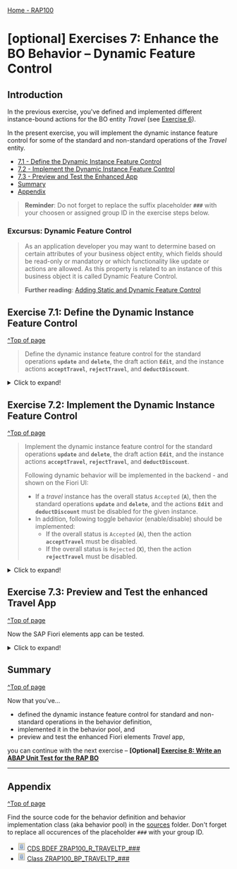 
[Home - RAP100](../../#exercises)

# \[optional\] Exercises 7: Enhance the BO Behavior – Dynamic Feature Control

## Introduction 
In the previous exercise, you've defined and implemented different instance-bound actions for the BO entity _Travel_ (see [Exercise 6](../ex6/readme.md)).

In the present exercise, you will implement the dynamic instance feature control for some of the standard and non-standard operations of the _Travel_ entity. 

- [7.1 - Define the Dynamic Instance Feature Control](#exercise-71-define-the-dynamic-instance-feature-control)
- [7.2 - Implement the Dynamic Instance Feature Control](#exercise-72-implement-the-dynamic-instance-feature-control)
- [7.3 - Preview and Test the Enhanced App](#exercise-73-preview-and-test-the-enhanced-travel-app)
- [Summary](#summary)
- [Appendix](#appendix)

> **Reminder**: Do not forget to replace the suffix placeholder **`###`** with your choosen or assigned group ID in the exercise steps below. 

### Excursus: Dynamic Feature Control
> As an application developer you may want to determine based on certain attributes of your business object entity, which fields should be read-only or mandatory or which functionality like update or actions are allowed.  As this property is related to an instance of this business object it is called Dynamic Feature Control.
> 
> **Further reading**: [Adding Static and Dynamic Feature Control](https://help.sap.com/viewer/923180ddb98240829d935862025004d6/Cloud/en-US/b6eb96dd784247a99cf8d70f77232ba4.html)

## Exercise 7.1: Define the Dynamic Instance Feature Control 
[^Top of page](#)

> Define the dynamic instance feature control for the standard operations **`update`** and **`delete`**, the draft action **`Edit`**, and the instance actions **`acceptTravel`**, **`rejectTravel`**, and **`deductDiscount`**.

 <details>
  <summary>Click to expand!</summary>
    
1. Open your behavior definition ![behaviordefinition](images/adt_bdef.png)**`ZRAP100_R_TRAVELTP_###`** and add the addition **`( features : instance )`** to the following operations as shown on following code snippet and the screenshot below:
    - Standard operations **`update`** and **`delete`** 
    - Draft action **`Edit`** 
    - Instance actions **`acceptTravel`**, **`rejectTravel`**, and **`deductDiscount`**
      
      ```ABAP
        ...
        create;
        update ( features : instance ) ;
        delete ( features : instance ) ;
        ...
        action ( features : instance ) acceptTravel result [1] $self;
        action ( features : instance ) rejectTravel result [1] $self;
        action ( features : instance ) deductDiscount parameter /dmo/a_travel_discount result [1] $self;        
        ...
        draft action ( features : instance ) Edit;
      ```
    
       ![Travel Behavior Definition](images/f.png)
    
2. Save ![save icon](images/adt_save.png) and activate ![activate icon](images/adt_activate.png) the changes.

</details>

## Exercise 7.2: Implement the Dynamic Instance Feature Control 
[^Top of page](#)

> Implement the dynamic instance feature control for the standard operations **`update`** and **`delete`**, the draft action **`Edit`**, and the instance actions **`acceptTravel`**, **`rejectTravel`**, and **`deductDiscount`**.
> 
> Following dynamic behavior will be implemented in the backend - and shown on the Fiori UI:
> - If a _travel_ instance has the overall status `Accepted` (**`A`**), then the standard operations **`update`** and **`delete`**, and the actions **`Edit`** and **`deductDiscount`**  must be disabled for the given instance.   
> - In addition, following toggle behavior (enable/disable) should be implemented:
>   - If the overall status is `Accepted` (**`A`**), then the action **`acceptTravel`** must be disabled. 
>   - If the overall status is `Rejected` (**`X`**), then the action **`rejectTravel`** must be disabled. 

 <details>
  <summary>Click to expand!</summary>

1. Go to the the behavior definition ![bdef icon](images/adt_bdef.png)**`ZRAP100_R_TRAVELTP_###`**, set the cursor on one of the operation or action name, and press **Ctrl+1** to open the **Quick Assist** view.
  
   Select the entry _**`Add method for operation instance_features of entity zrap100_r_traveltp_### ...`**_ to add the required methods to the local handler class `lcl_handler` of your behavior pool ![class icon](images/adt_class.png)**`ZRAP100_BP_TRAVELTP_###`**. 
   
   The result should look like this:
   
   ![Travel BO Behavior Pool](images/l.png)
    
2. Check the interface of the method **`get_instance_features`** in the declaration part of the local handler class in the behavior pool ![class icon](images/adt_class.png)**`ZRAP100_BP_TRAVEL_###`**.  
  
   Set the cursor on one of the method name, press **F2** to open the **ABAP Element Info** view, and examine the full method interface.  

   ![Travel BO Behavior Pool](images/l2.png)
  
   **Short explanation**:  
   - The addition **`FOR INSTANCE FEATURES`** after the method name indicates that this method provides the implementation of an instance-based dynamic feature control.
   - Method signature of the instance method `get_instance_features`:
     - `IMPORTING`parameter **`keys`** - a table containing the keys of the instances on which the action must be executed
     -  Implicit `IMPORTING`parameter **`requested_features`** - structure reflecting which elements (fields, standard operations, and actions) of the entity are requested for dynamic feature control by the consumer. 
     - Implicit `CHANGING` parameters (aka _implicit response parameters_):  
       - **`result`** - used to store the result of the performed       
       - **`failed`** - table with information for identifying the data set where an error occurred
       - **`reported`** - table with data for instance-specific messages

   Go ahead with the implementation.  

3. Implement the instance feature control method **`get_instance_features`** in the implementation part of the local handler class. 
   
   The logic consists of the following steps:  
   1. Read the relevant data of the transferred _travel_ instances. 
      Only the fields **`TravelID`** and **`OverallStatus`** are needed to determine the operation state in the present scenario. 
   2. Evaluate the conditions and determine the state of the different operations. 
      The `COND` operator is used inline in the present scenario for the purpose. 
   3. Set the result set appropriately.   
   
   For that, replace the current method implementation with the code snippet provided below and replace all occurrences of the placeholder **`###`** with your group ID. 
   You can make use of the **F1 Help** for more information about the EML statements and other ABAP constructs.
  
      ```ABAP
        **************************************************************************
        * Instance-based dynamic feature control
        **************************************************************************
          METHOD get_instance_features.
              " read relevant travel instance data
              READ ENTITIES OF ZRAP100_R_TravelTP_### IN LOCAL MODE
                ENTITY travel
                   FIELDS ( TravelID OverallStatus )
                   WITH CORRESPONDING #( keys )
                 RESULT DATA(travels)
                 FAILED failed.

              " evaluate the conditions, set the operation state, and set result parameter
              result = VALUE #( FOR travel IN travels
                                 ( %tky                   = travel-%tky

                                   %features-%update      = COND #( WHEN travel-OverallStatus = travel_status-accepted
                                                                    THEN if_abap_behv=>fc-o-disabled ELSE if_abap_behv=>fc-o-enabled   )
                                   %features-%delete      = COND #( WHEN travel-OverallStatus = travel_status-open
                                                                    THEN if_abap_behv=>fc-o-enabled ELSE if_abap_behv=>fc-o-disabled   )
                                   %action-Edit           = COND #( WHEN travel-OverallStatus = travel_status-accepted
                                                                    THEN if_abap_behv=>fc-o-disabled ELSE if_abap_behv=>fc-o-enabled   )
                                   %action-acceptTravel   = COND #( WHEN travel-OverallStatus = travel_status-accepted
                                                                      THEN if_abap_behv=>fc-o-disabled ELSE if_abap_behv=>fc-o-enabled   )
                                   %action-rejectTravel   = COND #( WHEN travel-OverallStatus = travel_status-rejected
                                                                    THEN if_abap_behv=>fc-o-disabled ELSE if_abap_behv=>fc-o-enabled   )
                                   %action-deductDiscount = COND #( WHEN travel-OverallStatus = travel_status-open
                                                                    THEN if_abap_behv=>fc-o-enabled ELSE if_abap_behv=>fc-o-disabled   )
                                ) ).

            ENDMETHOD.
      ```   
      
      Your source code should look like this:
      
      ![Travel Behavior Pool](images/l3.png)
      
  2. Save ![save icon](images/adt_save.png) and activate ![activate icon](images/adt_activate.png) the changes.
 
 You're through with the implementation.
 
 </details>
 
## Exercise 7.3: Preview and Test the enhanced Travel App
[^Top of page](#)

Now the SAP Fiori elements app can be tested. 

 <details>
  <summary>Click to expand!</summary>

You can either refresh your application in the browser using **F5** if the browser is still open - or go to your service binding **`ZRAP100_UI_TRAVEL_O4_###`** and start the Fiori elements App preview for the **`Travel`** entity set.

You can go ahead and test the logic of the dynamic feature control implemented in the backend.

For example, select a _travel_ instance has the overall status _**Accepted**_, and check the state of the _**Accepted**_, the _**Edit**_, and the _**Delete**_ buttons. They all shall be disable.

> Remember the implemented dynamic BO behavior expected on the UI:
> - If a _travel_ instance has the overall status _**Accepted**_ (**`A`**)  or _**Rejected**_ (**`X`**), then the button _**Edit**_ and _**Delete**_ must be disabled for the given instance. 
> - In addition, following toggle behavior (enable/disable) should be displayed for both instance actions:
>   - If the overall status _**Accepted**_ (**`A`**), then the action _**Accept Travel**_ must be disabled. 
>   - If the overall status _**Rejected**_ (**`X`**), then the action _**Reject Travel**_ must be disabled 


   ![Travel App Preview](images/preview10.png)

</details>

## Summary 
[^Top of page](#)

Now that you've... 
- defined the dynamic instance feature control for standard and non-standard operations in the behavior definition, 
- implemented it in the behavior pool, and
- preview and test the enhanced Fiori elements _Travel_ app,

you can continue with the next exercise – **\[Optional\] [Exercise 8: Write an ABAP Unit Test for the RAP BO](../ex8/readme.md)**

---

## Appendix
[^Top of page](#)

Find the source code for the behavior definition and behavior implementation class (aka behavior pool) in the [sources](sources) folder. Don't forget to replace all occurences of the placeholder `###` with your group ID.

- ![document](images/doc.png) [CDS BDEF ZRAP100_R_TRAVELTP_###](sources/EX7_BDEF_ZRAP100_R_TRAVELTP.txt)
- ![document](images/doc.png) [Class ZRAP100_BP_TRAVELTP_###](sources/EX7_CLASS_ZRAP100_BP_TRAVELTP.txt)


